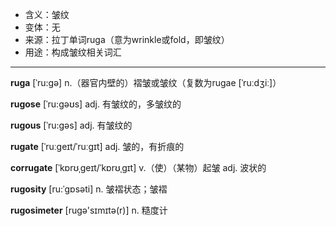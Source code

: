 - <span class="definition">含义：皱纹</span>
- <span class="definition">变体：无</span>
- <span class="definition">来源：拉丁单词ruga（意为wrinkle或fold，即皱纹）</span>
- <span class="definition">用途：构成皱纹相关词汇</span>


---


<span class="vocabulary">**ruga**</span> [ˈru:gə] n.（器官内壁的）褶皱或皱纹（复数为rugae [ˈruːdʒiː]）

<span class="vocabulary">**rugose**</span> [ˈru:gəʊs] adj. 有皱纹的，多皱纹的

<span class="vocabulary">**rugous**</span> [ˈru:gəs] adj. 有皱纹的

<span class="vocabulary">**rugate**</span> [ˈruːɡeɪt/ˈruːɡɪt] adj. 皱的，有折痕的

<span class="vocabulary">**corrugate**</span> [ˈkɒrʊˌɡeɪt/ˈkɒrʊˌɡɪt] v.（使）（某物）起皱 adj. 波状的

<span class="vocabulary">**rugosity**</span> [ru:ˈgɒsəti] n. 皱褶状态；皱褶

<span class="vocabulary">**rugosimeter**</span> [rugә'sɪmɪtә(r)] n. 糙度计
